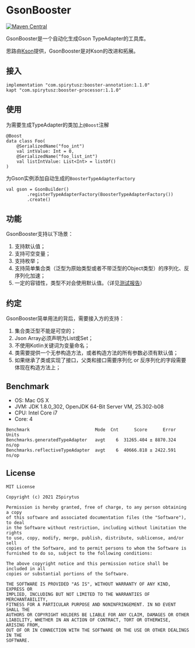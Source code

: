# GsonBooster
[![Maven Central](https://maven-badges.herokuapp.com/maven-central/com.spirytusz/booster-annotation/badge.svg)](https://maven-badges.herokuapp.com/maven-central/com.spirytusz/booster-annotation)

GsonBooster是一个自动化生成Gson TypeAdapter的工具库。

思路由[Kson](https://github.com/aafanasev/kson)提供，GsonBooster是对Kson的改进和拓展。

## 接入
```
implementation "com.spirytusz:booster-annotation:1.1.0"
kapt "com.spirytusz:booster-processor:1.1.0"
```

## 使用

为需要生成TypeAdapter的类加上`@Boost`注解

```
@Boost
data class Foo(
    @SerializedName("foo_int")
    val intValue: Int = 0,
    @SerializedName("foo_list_int")
    val listIntValue: List<Int> = listOf()
)
```

为Gson实例添加自动生成的`BoosterTypeAdapterFactory `

```
val gson = GsonBuilder()
        .registerTypeAdapterFactory(BoosterTypeAdapterFactory())
        .create()
```

## 功能
GsonBooster支持以下场景：

1. 支持默认值；
2. 支持可空变量；
3. 支持枚举；
4. 支持简单集合类（泛型为原始类型或者不带泛型的Object类型）的序列化、反序列化加速；
5. 一定的容错性，类型不对会使用默认值。（详见[测试报告](booster-test/TestingReport.md)）

## 约定

GsonBooster简单用法的背后，需要接入方的支持：

1. 集合类泛型不能是可空的；
2. Json Array必须声明为List或Set；
3. 不使用Kotlin关键词为变量命名；
4. 类需要提供一个无参构造方法，或者构造方法的所有参数必须有默认值；
5. 如果继承了类或实现了接口，父类和接口需要序列化 or 反序列化的字段需要体现在构造方法上；

## Benchmark

* OS: Mac OS X
* JVM: JDK 1.8.0_302, OpenJDK 64-Bit Server VM, 25.302-b08
* CPU: Intel Core i7
* Core: 4

```
Benchmark                         Mode  Cnt      Score      Error  Units
Benchmarks.generatedTypeAdapter   avgt    6  31265.404 ± 8870.324  ns/op
Benchmarks.reflectiveTypeAdapter  avgt    6  40666.818 ± 2422.591  ns/op
```

## License
```
MIT License

Copyright (c) 2021 ZSpirytus

Permission is hereby granted, free of charge, to any person obtaining a copy
of this software and associated documentation files (the "Software"), to deal
in the Software without restriction, including without limitation the rights
to use, copy, modify, merge, publish, distribute, sublicense, and/or sell
copies of the Software, and to permit persons to whom the Software is
furnished to do so, subject to the following conditions:

The above copyright notice and this permission notice shall be included in all
copies or substantial portions of the Software.

THE SOFTWARE IS PROVIDED "AS IS", WITHOUT WARRANTY OF ANY KIND, EXPRESS OR
IMPLIED, INCLUDING BUT NOT LIMITED TO THE WARRANTIES OF MERCHANTABILITY,
FITNESS FOR A PARTICULAR PURPOSE AND NONINFRINGEMENT. IN NO EVENT SHALL THE
AUTHORS OR COPYRIGHT HOLDERS BE LIABLE FOR ANY CLAIM, DAMAGES OR OTHER
LIABILITY, WHETHER IN AN ACTION OF CONTRACT, TORT OR OTHERWISE, ARISING FROM,
OUT OF OR IN CONNECTION WITH THE SOFTWARE OR THE USE OR OTHER DEALINGS IN THE
SOFTWARE.
```

